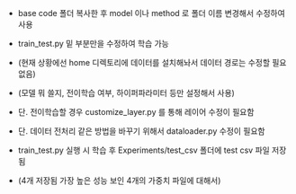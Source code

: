 - base code 폴더 복사한 후 model 이나 method 로 폴더 이름 변경해서 수정하여 사용

- train_test.py 밑 부분만을 수정하여 학습 가능

- (현재 상황에선 home 디렉토리에 데이터를 설치해놔서 데이터 경로는 수정할 필요없음)

- (모델 뭐 쓸지, 전이학습 여부, 하이퍼파라미터 등만 설정해서 사용)

- 단. 전이학습할 경우 customize_layer.py 를 통해 레이어 수정이 필요함
- 단. 데이터 전처리 같은 방법을 바꾸기 위해서 dataloader.py 수정이 필요함

- train_test.py 실행 시 학습 후 Experiments/test_csv 폴더에 test csv 파일 저장됨
- (4개 저장됨 가장 높은 성능 보인 4개의 가중치 파일에 대해서)